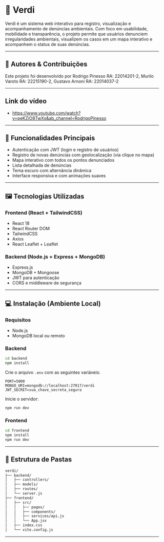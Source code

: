 # 🌱 Verdi

Verdi é um sistema web interativo para registro, visualização e acompanhamento de denúncias ambientais. Com foco em usabilidade, mobilidade e transparência, o projeto permite que usuários denunciem irregularidades ambientais, visualizem os casos em um mapa interativo e acompanhem o status de suas denúncias.

---

## 🧠 Autores & Contribuições

Este projeto foi desenvolvido por Rodrigo Pinesso RA: 22014201-2, Murilo Varoto RA: 22215190-2, Gustavo Arnoni RA: 22014037-2

---

## Link do vídeo
- https://www.youtube.com/watch?v=peKZiO8TwXs&ab_channel=RodrigoPinesso
---
## 📌 Funcionalidades Principais

* Autenticação com JWT (login e registro de usuários)
* Registro de novas denúncias com geolocalização (via clique no mapa)
* Mapa interativo com todos os pontos denunciados
* Lista detalhada de denúncias
* Tema escuro com alternância dinâmica
* Interface responsiva e com animações suaves

---

## 🖼️ Tecnologias Utilizadas

### Frontend (React + TailwindCSS)

* React 18
* React Router DOM
* TailwindCSS
* Axios
* React Leaflet + Leaflet

### Backend (Node.js + Express + MongoDB)

* Express.js
* MongoDB + Mongoose
* JWT para autenticação
* CORS e middleware de segurança

---

## 💻 Instalação (Ambiente Local)

### Requisitos

* Node.js
* MongoDB local ou remoto

### Backend

```bash
cd backend
npm install
```

Crie o arquivo `.env` com as seguintes variáveis:

```env
PORT=5000
MONGO_URI=mongodb://localhost:27017/verdi
JWT_SECRET=sua_chave_secreta_segura
```

Inicie o servidor:

```bash
npm run dev
```

### Frontend

```bash
cd frontend
npm install
npm run dev
```

---

## 📁 Estrutura de Pastas

```bash
verdi/
├── backend/
│   ├── controllers/
│   ├── models/
│   ├── routes/
│   └── server.js
├── frontend/
│   ├── src/
│   │   ├── pages/
│   │   ├── components/
│   │   ├── services/api.js
│   │   └── App.jsx
│   ├── index.css
│   └── vite.config.js
```

---
